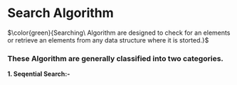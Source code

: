 # Search Algorithm

$\color{green}{Searching\ Algorithm are designed to check for an elements or retrieve an elements from any data structure where it is storted.}$

### These Algorithm are generally classified into two categories.
**1. Seqential Search:-**  